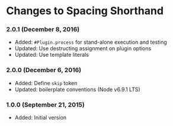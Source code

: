 # Changes to Spacing Shorthand

### 2.0.1 (December 8, 2016)

- Added: `#Plugin.process` for stand-alone execution and testing
- Updated: Use destructing assignment on plugin options
- Updated: Use template literals

### 2.0.0 (December 6, 2016)

- Added: Define `skip` token
- Updated: boilerplate conventions (Node v6.9.1 LTS)

### 1.0.0 (September 21, 2015)

- Added: Initial version
